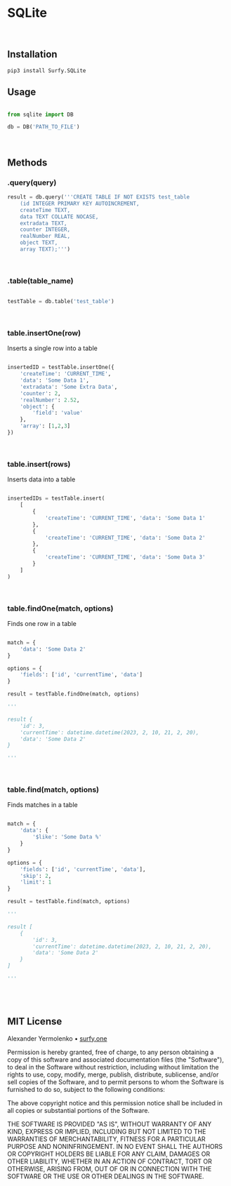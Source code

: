 # SQLite

<br/>

## Installation
```
pip3 install Surfy.SQLite
```

## Usage

```python

from sqlite import DB

db = DB('PATH_TO_FILE')

```
<br/>

## Methods


### .query(query)

```python
result = db.query('''CREATE TABLE IF NOT EXISTS test_table
	(id INTEGER PRIMARY KEY AUTOINCREMENT,
	createTime TEXT,
	data TEXT COLLATE NOCASE,
	extradata TEXT,
	counter INTEGER,
	realNumber REAL,
	object TEXT,
	array TEXT);''')

```
<br/>

### .table(table_name)

```python

testTable = db.table('test_table')

```
<br/>

### table.insertOne(row)
Inserts a single row into a table

```python

insertedID = testTable.insertOne({
	'createTime': 'CURRENT_TIME',
	'data': 'Some Data 1',
	'extradata': 'Some Extra Data',
	'counter': 2,
	'realNumber': 2.52,
	'object': {
		'field': 'value'
	},
	'array': [1,2,3]
})

```
<br/>

### table.insert(rows)
Inserts data into a table

```python

insertedIDs = testTable.insert(
	[
		{
			'createTime': 'CURRENT_TIME', 'data': 'Some Data 1'
		},
		{
			'createTime': 'CURRENT_TIME', 'data': 'Some Data 2'
		},
		{
			'createTime': 'CURRENT_TIME', 'data': 'Some Data 3'
		}
	]
)

```
<br/>

### table.findOne(match, options)
Finds one row in a table

```python

match = {
	'data': 'Some Data 2'
}

options = {
	'fields': ['id', 'currentTime', 'data']
}

result = testTable.findOne(match, options)

'''

result {
	'id': 3,
	'currentTime': datetime.datetime(2023, 2, 10, 21, 2, 20),
	'data': 'Some Data 2'
}

'''

```
<br/>

### table.find(match, options)
Finds matches in a table

```python

match = {
	'data': {
		'$like': 'Some Data %'
	}
}

options = {
	'fields': ['id', 'currentTime', 'data'],
	'skip': 2,
	'limit': 1
}

result = testTable.find(match, options)

'''

result [
	{
		'id': 3,
		'currentTime': datetime.datetime(2023, 2, 10, 21, 2, 20),
		'data': 'Some Data 2'
	}
]

'''

```

<br />
<br />

## MIT License

Alexander Yermolenko • [surfy.one](https://surfy.one)

Permission is hereby granted, free of charge, to any person obtaining a copy
of this software and associated documentation files (the "Software"), to deal
in the Software without restriction, including without limitation the rights
to use, copy, modify, merge, publish, distribute, sublicense, and/or sell
copies of the Software, and to permit persons to whom the Software is
furnished to do so, subject to the following conditions:

The above copyright notice and this permission notice shall be included in all
copies or substantial portions of the Software.

THE SOFTWARE IS PROVIDED "AS IS", WITHOUT WARRANTY OF ANY KIND, EXPRESS OR
IMPLIED, INCLUDING BUT NOT LIMITED TO THE WARRANTIES OF MERCHANTABILITY,
FITNESS FOR A PARTICULAR PURPOSE AND NONINFRINGEMENT. IN NO EVENT SHALL THE
AUTHORS OR COPYRIGHT HOLDERS BE LIABLE FOR ANY CLAIM, DAMAGES OR OTHER
LIABILITY, WHETHER IN AN ACTION OF CONTRACT, TORT OR OTHERWISE, ARISING FROM,
OUT OF OR IN CONNECTION WITH THE SOFTWARE OR THE USE OR OTHER DEALINGS IN THE
SOFTWARE.